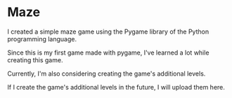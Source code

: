 # Maze

I created a simple maze game using the Pygame library of the Python programming language. 

Since this is my first game made with pygame, I've learned a lot while creating this game. 

Currently, I'm also considering creating the game's additional levels. 

If I create the game's additional levels in the future, I will upload them here.
